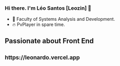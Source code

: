 ### Hi there. I'm Léo Santos [Leozin] 👋

- 🔭 Faculty of Systems Analysis and Development.
- 🔥 PvPlayer in spare time.


<h2>Passionate about Front End<h2/> <small>https://leonardo.vercel.app<small/>
